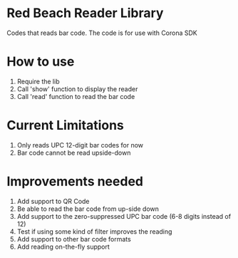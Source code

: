 # Red Beach Reader Library

Codes that reads bar code. The code is for use with Corona SDK


# How to use
1) Require the lib
2) Call 'show' function to display the reader
3) Call 'read' function to read the bar code


# Current Limitations

1) Only reads UPC 12-digit bar codes for now
2) Bar code cannot be read upside-down


# Improvements needed

1) Add support to QR Code
2) Be able to read the bar code from up-side down
3) Add support to the zero-suppressed UPC bar code (6-8 digits instead of 12)
4) Test if using some kind of filter improves the reading
5) Add support to other bar code formats
6) Add reading on-the-fly support